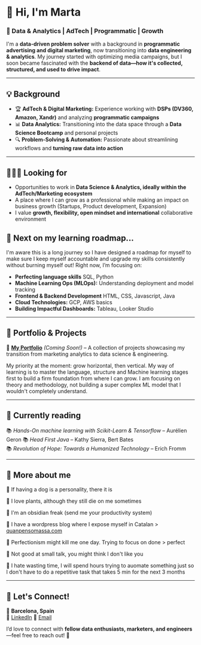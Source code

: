
# 👋 Hi, I'm Marta

### 🚀 Data & Analytics | AdTech | Programmatic | Growth  

I'm a **data-driven problem solver** with a background in **programmatic advertising and digital marketing**, now transitioning into **data engineering & analytics**. My journey started with optimizing media campaigns, but I soon became fascinated with the **backend of data—how it's collected, structured, and used to drive impact**.  

---

## 💡 Background  

- 🏆 **AdTech & Digital Marketing:** Experience working with **DSPs (DV360, Amazon, Xandr)** and analyzing **programmatic campaigns**  
- 📊 **Data Analytics:** Transitioning into the data space through a **Data Science Bootcamp** and personal projects  
- 🔍 **Problem-Solving & Automation:** Passionate about streamlining workflows and **turning raw data into action**  

---

## 👩🏻‍💻 Looking for

- Opportunities to work in **Data Science & Analytics, ideally within the AdTech/Marketing ecosystem**
- A place where I can grow as a professional while making an impact on business growth (Startups, Product development, Expansion)
- I value **growth, flexibility, open mindset and international** collaborative environment


## 🌱 Next on my learning roadmap...

I'm aware this is a long journey so I have designed a roadmap for myself to make sure I keep myself accountable and upgrade my skills consistently without burning myself out! 
Right now, I’m focusing on:  

- **Perfecting language skills** SQL, Python
- **Machine Learning Ops (MLOps):** Understanding deployment and model tracking  
- **Frontend & Backend Development** HTML, CSS, Javascript, Java
- **Cloud Technologies:** GCP, AWS basics  
- **Building Impactful Dashboards:** Tableau, Looker Studio


---


## 📂 Portfolio & Projects  

🔗 **[My Portfolio](#)** *(Coming Soon!)* – A collection of projects showcasing my transition from marketing analytics to data science & engineering.

My priority at the moment: grow horizontal, then vertical. My way of learning is to master the language, structure and Machine learning stages first to build a firm foundation from where I can grow. I am focusing on theory and methodology, not building a super complex ML model that I wouldn't completely  understand.  

---

## 📖 Currently reading

📚 *Hands-On machine learning with Scikit-Learn & Tensorflow* – Aurélien Geron 
📚 *Head First Java* – Kathy Sierra, Bert Bates  
📚 *Revolution of Hope: Towards a Humanized Technology* – Erich Fromm

---

## 🦋 More about me 

🐶 If having a dog is a personality, there it is

🌿 I love plants, although they still die on me sometimes

💎 I'm an obsidian freak (send me your productivity system)

💬 I have a wordpress blog where I expose myself in Catalan > [quanpensomassa.com](https://quanpensomassa.com/)

🚩 Perfectionism might kill me one day. Trying to focus on done > perfect

🚩 Not good at small talk, you  might think I don't like you

🚩 I hate wasting time, I will spend hours trying to auomate something just so I don't have to do a repetitive task that takes 5 min for the next 3 months

---

## 💬 Let's Connect!  

📍 **Barcelona, Spain**  
💼 [LinkedIn]([https://linkedin.com/in/martafillol](https://www.linkedin.com/in/martafillolbruguera/)) 
📧 [Email](mailto:martafillolbruguera@gmail.com)

I’d love to connect with **fellow data enthusiasts, marketers, and engineers**—feel free to reach out! 🚀  
